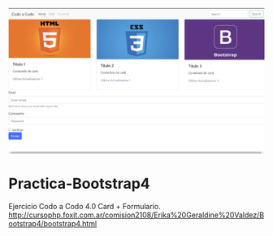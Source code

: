 ![](https://github.com/ErikaValdez/Practica-Bootstrap4/blob/main/imagenes2/bootstrap4.png)

# Practica-Bootstrap4
Ejercicio Codo a Codo 4.0  Card + Formulario.
http://cursophp.foxit.com.ar/comision2108/Erika%20Geraldine%20Valdez/Bootstrap4/bootstrap4.html
